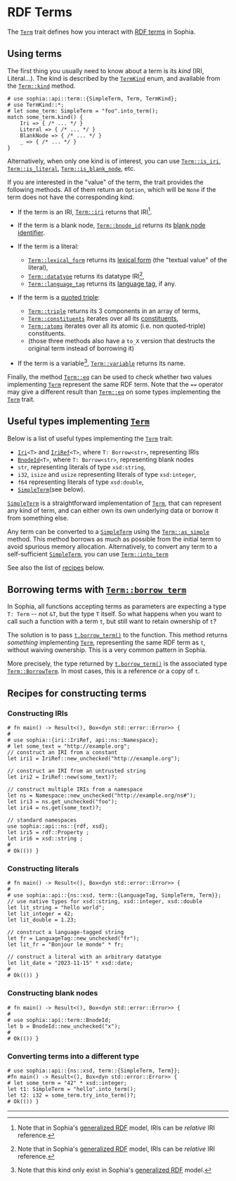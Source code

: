 # RDF Terms

The [`Term`] trait defines how you interact with [RDF terms] in Sophia.

## Using terms

The first thing you usually need to know about a term is its *kind* (IRI, Literal...).
The kind is described by the [`TermKind`] enum,
and available from the [`Term::kind`] method.

```rust,noplayground
# use sophia::api::term::{SimpleTerm, Term, TermKind};
# use TermKind::*;
# let some_term: SimpleTerm = "foo".into_term();
match some_term.kind() {
    Iri => { /* ... */ }
    Literal => { /* ... */ }
    BlankNode => { /* ... */ }
    _ => { /* ... */ }
}
```

Alternatively, when only one kind is of interest, you can use [`Term::is_iri`], [`Term::is_literal`], [`Term::is_blank_node`], etc.

If you are interested in the "value" of the term, the trait provides the following methods. All of them return an `Option`, which will be `None` if the term does not have the corresponding kind.

* If the term is an IRI, [`Term::iri`] returns that IRI[^relative_iris].
* If the term is a blank node, [`Term::bnode_id`] returns its [blank node identifier].
* If the term is a literal:

  + [`Term::lexical_form`] returns its [lexical form] (the "textual value" of the literal),
  + [`Term::datatype`] returns its datatype IRI[^relative_iris],
  + [`Term::language_tag`] returns its [language tag], if any.

* If the term is a [quoted triple]:

  + [`Term::triple`] returns its 3 components in an array of terms,
  + [`Term::constituents`] iterates over all its [constituents],
  + [`Term::atoms`] iterates over all its atomic (i.e. non quoted-triple) constituents.
  + (those three methods also have a `to_X` version that destructs the original term instead of borrowing it)

* If the term is a variable[^variables], [`Term::variable`] returns its name.

Finally, the method [`Term::eq`] can be used to check whether two values implementing [`Term`] represent the same RDF term. Note that the `==` operator may give a different result than [`Term::eq`] on some types implementing the [`Term`] trait.


## Useful types implementing [`Term`]

Below is a list of useful types implementing the [`Term`] trait:

* [`Iri`]`<T>` and [`IriRef`]`<T>`, where `T: Borrow<str>`, representing IRIs
* [`BnodeId`]`<T>`, where `T: Borrow<str>`, representing blank nodes
* `str`, representing literals of type `xsd:string`,
* `i32`, `isize` and `usize` representing literals of type `xsd:integer`,
* `f64` representing literals of type `xsd:double`,
* [`SimpleTerm`](see below).

[`SimpleTerm`] is a straightforward implementation of [`Term`], that can represent any kind of term, and can either own its own underlying data or borrow it from something else.

Any term can be converted to a [`SimpleTerm`] using the [`Term::as_simple`] method.
This method borrows as much as possible from the initial term to avoid spurious memory allocation.
Alternatively, to convert any term to a self-sufficient [`SimpleTerm`], you can use [`Term::into_term`]

See also the list of [recipes](#recipes-for-constructing-terms) below.


## Borrowing terms with [`Term::borrow_term`]

In Sophia, all functions accepting terms as parameters are expecting a type `T: Term` -- not `&T`, but the type `T` itself. So what happens when you want to call such a function with a term `t`, but still want to retain ownership of `t`?

The solution is to pass [`t.borrow_term()`] to the function. This method returns *something* implementing [`Term`], representing the same RDF term as `t`, without waiving ownership. This is a very common pattern in Sophia.

More precisely, the type returned by [`t.borrow_term()`] is the associated type [`Term::BorrowTerm`]. In most cases, this is a reference or a copy of `t`.


## Recipes for constructing terms

### Constructing IRIs

```rust,noplayground
# fn main() -> Result<(), Box<dyn std::error::Error>> {
#
# use sophia::{iri::IriRef, api::ns::Namespace};
# let some_text = "http://example.org";
// construct an IRI from a constant
let iri1 = IriRef::new_unchecked("http://example.org");

// construct an IRI from an untrusted string
let iri2 = IriRef::new(some_text)?;

// construct multiple IRIs from a namespace
let ns = Namespace::new_unchecked("http://example.org/ns#");
let iri3 = ns.get_unchecked("foo");
let iri4 = ns.get(some_text)?;

// standard namespaces
use sophia::api::ns::{rdf, xsd};
let iri5 = rdf::Property ;
let iri6 = xsd::string ;
#
# Ok(()) }
```

### Constructing literals
```rust,noplayground
# fn main() -> Result<(), Box<dyn std::error::Error>> {
#
# use sophia::api::{ns::xsd, term::{LanguageTag, SimpleTerm, Term}};
// use native types for xsd::string, xsd::integer, xsd::double
let lit_string = "hello world";
let lit_integer = 42;
let lit_double = 1.23;

// construct a language-tagged string
let fr = LanguageTag::new_unchecked("fr");
let lit_fr = "Bonjour le monde" * fr;

// construct a literal with an arbitrary datatype
let lit_date = "2023-11-15" * xsd::date;
#
# Ok(()) }
```

### Constructing blank nodes
```rust,noplayground
# fn main() -> Result<(), Box<dyn std::error::Error>> {
#
# use sophia::api::term::BnodeId;
let b = BnodeId::new_unchecked("x");
#
# Ok(()) }
```

### Converting terms into a different type
```rust,noplayground
# use sophia::api::{ns::xsd, term::{SimpleTerm, Term}};
#fn main() -> Result<(), Box<dyn std::error::Error>> {
# let some_term = "42" * xsd::integer;
let t1: SimpleTerm = "hello".into_term();
let t2: i32 = some_term.try_into_term()?;
# Ok(()) }
```

----

[^relative_iris]: Note that in Sophia's [generalized RDF] model,
IRIs can be *relative* IRI reference.

[^variables]: Note that this kind only exist in Sophia's [generalized RDF] model.


[`Term`]: https://docs.rs/sophia_api/0.8.0/sophia_api/term/trait.Term.html
[RDF terms]: https://www.w3.org/TR/rdf-concepts/#dfn-rdf-term
[generalized RDF]: ch00_introduction.html#generalized
[`TermKind`]: https://docs.rs/sophia_api/0.8.0/sophia_api/term/enum.TermKind.html
[`Term::kind`]: https://docs.rs/sophia_api/0.8.0/sophia_api/term/trait.Term.html#tymethod.kind
[`Term::is_iri`]: https://docs.rs/sophia_api/0.8.0/sophia_api/term/trait.Term.html#method.is_iri
[`Term::is_blank_node`]: https://docs.rs/sophia_api/0.8.0/sophia_api/term/trait.Term.html#method.is_blank_node
[`Term::is_literal`]: https://docs.rs/sophia_api/0.8.0/sophia_api/term/trait.Term.html#method.is_literal
[`Term::iri`]: https://docs.rs/sophia_api/0.8.0/sophia_api/term/trait.Term.html#method.iri
[`Term::bnode_id`]: https://docs.rs/sophia_api/0.8.0/sophia_api/term/trait.Term.html#method.bnode_id
[`Term::bnode_id`]: https://docs.rs/sophia_api/0.8.0/sophia_api/term/trait.Term.html#method.bnode_id
[`Term::bnode_id`]: https://docs.rs/sophia_api/0.8.0/sophia_api/term/trait.Term.html#method.bnode_id
[`Term::lexical_form`]: https://docs.rs/sophia_api/0.8.0/sophia_api/term/trait.Term.html#method.lexical_form
[`Term::datatype`]: https://docs.rs/sophia_api/0.8.0/sophia_api/term/trait.Term.html#method.datatype
[`Term::language_tag`]: https://docs.rs/sophia_api/0.8.0/sophia_api/term/trait.Term.html#method.language_tag
[`Term::triple`]: https://docs.rs/sophia_api/0.8.0/sophia_api/term/trait.Term.html#method.triple
[`Term::constituents`]: https://docs.rs/sophia_api/0.8.0/sophia_api/term/trait.Term.html#method.constituents
[`Term::atoms`]: https://docs.rs/sophia_api/0.8.0/sophia_api/term/trait.Term.html#method.atoms
[`Term::variable`]: https://docs.rs/sophia_api/0.8.0/sophia_api/term/trait.Term.html#method.variable
[`Term::eq`]: https://docs.rs/sophia_api/0.8.0/sophia_api/term/trait.Term.html#method.eq
[`Term::as_simple`]: https://docs.rs/sophia_api/0.8.0/sophia_api/term/trait.Term.html#method.as_simple
[`Term::into_term`]: https://docs.rs/sophia_api/0.8.0/sophia_api/term/trait.Term.html#method.into_term
[`Term::borrow_term`]: https://docs.rs/sophia_api/0.8.0/sophia_api/term/trait.Term.html#tymethod.borrow_term
[`t.borrow_term()`]: https://docs.rs/sophia_api/0.8.0/sophia_api/term/trait.Term.html#tymethod.borrow_term
[`Term::BorrowTerm`]: https://docs.rs/sophia_api/0.8.0/sophia_api/term/trait.Term.html#associatedtype.BorrowTerm

[blank node identifier]: https://www.w3.org/TR/rdf-concepts/#dfn-blank-node-identifier
[lexical form]: https://www.w3.org/TR/rdf-concepts/#dfn-lexical-form
[datatype]: https://www.w3.org/TR/rdf-concepts/#dfn-datatype-iri
[language tag]: https://www.w3.org/TR/rdf-concepts/#dfn-language-tag
[quoted triple]: https://www.w3.org/2021/12/rdf-star.html#dfn-quoted
[constituents]: https://www.w3.org/2021/12/rdf-star.html#dfn-constituent

[`Iri`]: https://docs.rs/sophia_iri/0.8.0/sophia_iri/struct.Iri.html
[`IriRef`]: https://docs.rs/sophia_iri/0.8.0/sophia_iri/struct.IriRef.html
[`BnodeId`]: https://docs.rs/sophia_api/0.8.0/sophia_api/term/bnode_id/struct.BnodeId.html
[`SimpleTerm`]: https://docs.rs/sophia_api/0.8.0/sophia_api/term/enum.SimpleTerm.html
